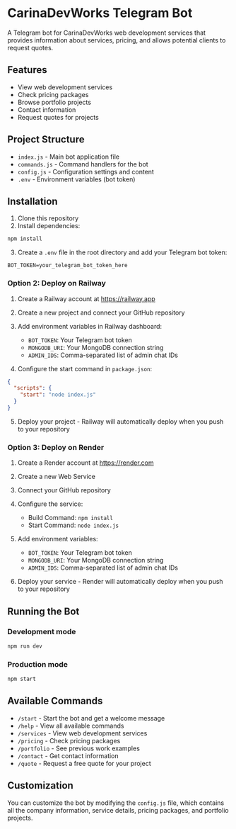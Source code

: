 # CarinaDevWorks Telegram Bot

A Telegram bot for CarinaDevWorks web development services that provides information about services, pricing, and allows potential clients to request quotes.

## Features

- View web development services
- Check pricing packages
- Browse portfolio projects
- Contact information
- Request quotes for projects

## Project Structure

- `index.js` - Main bot application file
- `commands.js` - Command handlers for the bot
- `config.js` - Configuration settings and content
- `.env` - Environment variables (bot token)

## Installation

1. Clone this repository
2. Install dependencies:

```bash
npm install
```

3. Create a `.env` file in the root directory and add your Telegram bot token:

```
BOT_TOKEN=your_telegram_bot_token_here
```

### Option 2: Deploy on Railway

1. Create a Railway account at https://railway.app

2. Create a new project and connect your GitHub repository

3. Add environment variables in Railway dashboard:
   - `BOT_TOKEN`: Your Telegram bot token
   - `MONGODB_URI`: Your MongoDB connection string
   - `ADMIN_IDS`: Comma-separated list of admin chat IDs

4. Configure the start command in `package.json`:
```json
{
  "scripts": {
    "start": "node index.js"
  }
}
```

5. Deploy your project - Railway will automatically deploy when you push to your repository

### Option 3: Deploy on Render

1. Create a Render account at https://render.com

2. Create a new Web Service

3. Connect your GitHub repository

4. Configure the service:
   - Build Command: `npm install`
   - Start Command: `node index.js`

5. Add environment variables:
   - `BOT_TOKEN`: Your Telegram bot token
   - `MONGODB_URI`: Your MongoDB connection string
   - `ADMIN_IDS`: Comma-separated list of admin chat IDs

6. Deploy your service - Render will automatically deploy when you push to your repository

## Running the Bot

### Development mode

```bash
npm run dev
```

### Production mode

```bash
npm start
```

## Available Commands

- `/start` - Start the bot and get a welcome message
- `/help` - View all available commands
- `/services` - View web development services
- `/pricing` - Check pricing packages
- `/portfolio` - See previous work examples
- `/contact` - Get contact information
- `/quote` - Request a free quote for your project

## Customization

You can customize the bot by modifying the `config.js` file, which contains all the company information, service details, pricing packages, and portfolio projects.
